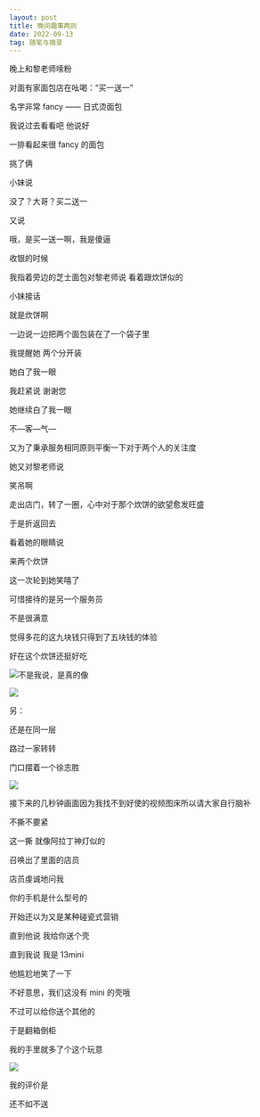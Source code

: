 ```yaml
---
layout: post
title: 晚间趣事两则
date: 2022-09-13
tag: 随笔与摘录
---
```



晚上和黎老师嗦粉

对面有家面包店在吆喝：“买一送一”

名字非常 fancy —— 日式烫面包

我说过去看看吧 他说好

一排看起来很 fancy 的面包

挑了俩

小妹说

没了？大哥？买二送一

又说

哦，是买一送一啊，我是傻逼

收银的时候

我指着旁边的芝士面包对黎老师说 看着跟炊饼似的

小妹接话

就是炊饼啊

一边说一边把两个面包装在了一个袋子里

我提醒她  两个分开装

她白了我一眼

我赶紧说  谢谢您

她继续白了我一眼

不—客—气—

又为了秉承服务相同原则平衡一下对于两个人的关注度

她又对黎老师说

笑吊啊

走出店门，转了一圈，心中对于那个炊饼的欲望愈发旺盛

于是折返回去 

看着她的眼睛说

来两个炊饼

这一次轮到她笑嘻了

可惜接待的是另一个服务员

不是很满意

觉得多花的这九块钱只得到了五块钱的体验

好在这个炊饼还挺好吃

![不是我说，是真的像](https://picgo-1306905554.cos.ap-shanghai.myqcloud.com/79A33705DA4B87F6EFA838FAAD8D3DA0.png)

![](https://picgo-1306905554.cos.ap-shanghai.myqcloud.com/3FA747238F4834A1F46612C1C22A0DEA.png)

另：

还是在同一层

路过一家转转

门口摆着一个徐志胜

![](https://picgo-1306905554.cos.ap-shanghai.myqcloud.com/20220913234355.png)

接下来的几秒钟画面因为我找不到好使的视频图床所以请大家自行脑补

不撕不要紧

这一撕 就像阿拉丁神灯似的

召唤出了里面的店员

店员虔诚地问我

你的手机是什么型号的

开始还以为又是某种碰瓷式营销

直到他说  我给你送个壳

直到我说  我是 13mini

他尴尬地笑了一下

不好意思，我们这没有 mini 的壳哦

不过可以给你送个其他的

于是翻箱倒柜

我的手里就多了个这个玩意

![](https://picgo-1306905554.cos.ap-shanghai.myqcloud.com/CDB67DD4AEA901783DB9DB0341849BEE.png)

我的评价是

还不如不送


